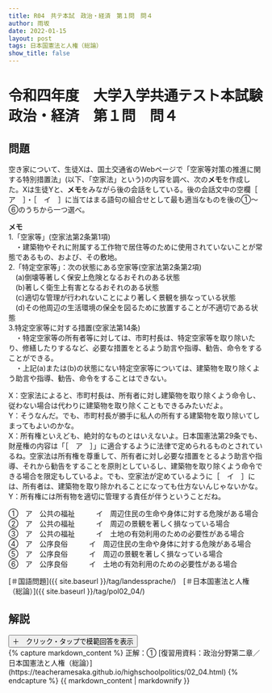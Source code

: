 ```yaml
---
title: R04　共テ本試　政治・経済　第１問　問４
author: 雨坂
date: 2022-01-15
layout: post
tags: 日本国憲法と人権（総論）
show_title: false
---
```

  
# 令和四年度　大学入学共通テスト本試験　政治・経済　第１問　問４  
  
## 問題  
空き家について、生徒Xは、国土交通省のWebページで「空家等対策の推進に関する特別措置法」(以下、「空家法」という)の内容を調べ、次の**メモ**を作成した。Xは生徒Yと、**メモ**をみながら後の会話をしている。後の会話文中の空欄［　ア　］・［　イ　］に当てはまる語句の組合せとして最も適当なものを後の①～⑥のうちから一つ選べ。  
  
**メモ**  
1.「空家等」(空家法第2条第1項)  
　・建築物やそれに附属する工作物で居住等のために使用されていないことが常態であるもの、および、その敷地。  
2.「特定空家等」：次の状態にある空家等(空家法第2条第2項)  
　(a)倒壊等著しく保安上危険となるおそれのある状態  
　(b)著しく衛生上有害となるおそれのある状態  
　(c)適切な管理が行われないことにより著しく景観を損なっている状態  
　(d)その他周辺の生活環境の保全を図るために放置することが不適切である状態  
3.特定空家等に対する措置(空家法第14条)  
　・特定空家等の所有者等に対しては、市町村長は、特定空家等を取り除いたり、修繕したりするなど、必要な措置をとるよう助言や指導、勧告、命令をすることができる。  
　・上記(a)または(b)の状態にない特定空家等については、建築物を取り除くよう助言や指導、勧告、命令をすることはできない。  
  
X：空家法によると、市町村長は、所有者に対し建築物を取り除くよう命令し、従わない場合は代わりに建築物を取り除くこともできるみたいだよ。  
Y：そうなんだ。でも、市町村長が勝手に私人の所有する建築物を取り除いてしまってもよいのかな。  
X：所有権といえども、絶対的なものとはいえないよ。日本国憲法第29条でも、財産権の内容は「［　ア　］」に適合するように法律で定められるものとされているね。空家法は所有権を尊重して、所有者に対し必要な措置をとるよう助言や指導、それから勧告をすることを原則としているし、建築物を取り除くよう命令できる場合を限定もしているよ。でも、空家法が定めているように［　イ　］には、所有者は、建築物を取り除かれることになっても仕方ないんじゃないかな。  
Y：所有権には所有物を適切に管理する責任が伴うということだね。  
  
①　ア　公共の福祉　　　イ　周辺住民の生命や身体に対する危険がある場合  
②　ア　公共の福祉　　　イ　周辺の景観を著しく損なっている場合  
③　ア　公共の福祉　　　イ　土地の有効利用のための必要性がある場合  
④　ア　公序良俗　　　イ　周辺住民の生命や身体に対する危険がある場合  
⑤　ア　公序良俗　　　イ　周辺の景観を著しく損なっている場合  
⑥　ア　公序良俗　　　イ　土地の有効利用のための必要性がある場合  
  
[＃国語問題]({{ site.baseurl }}/tag/landessprache/)　[＃日本国憲法と人権（総論）]({{ site.baseurl }}/tag/pol02_04/)  
  
## 解説  
<div class="collapsible">
  <button class="collapsible-button">＋　クリック・タップで模範回答を表示</button>
  <div class="collapsible-content">
    {% capture markdown_content %}
正解：①  
[復習用資料：政治分野第二章／日本国憲法と人権（総論）](https://teacheramesaka.github.io/highschoolpolitics/02_04.html)  
    {% endcapture %}
    {{ markdown_content | markdownify }}
  </div>
</div>